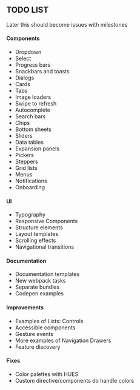 ## TODO LIST

Later this should become issues with milestones

#### Components
* Dropdown
* Select
* Progress bars
* Snackbars and toasts
* Dialogs
* Cards
* Tabs
* Image loaders
* Swipe to refresh
* Autocomplete
* Search bars
* Chips
* Bottom sheets
* Sliders
* Data tables
* Expansion panels
* Pickers
* Steppers
* Grid lists
* Menus
* Notifications
* Onboarding

#### UI
* Typography
* Responsive Components
* Structure elements
* Layout templates
* Scrolling effects
* Navigational transitions

#### Documentation
* Documentation templates
* New webpack tasks
* Separate bundles
* Codepen examples

#### Improvements
* Examples of Lists: Controls
* Accessible components
* Gesture events
* More examples of Navigation Drawers
* Feature discovery

#### Fixes
* Color palettes with HUES
* Custom directive/components do handle colors
